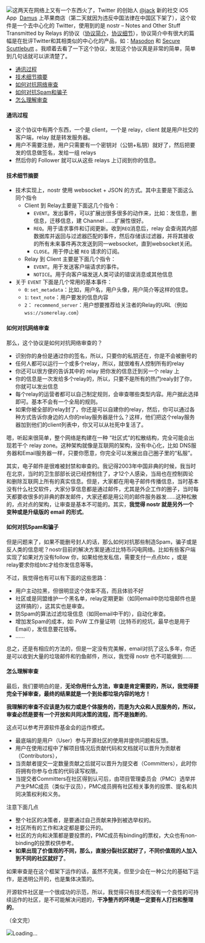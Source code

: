 ![](https://coolshell.cn/wp-content/uploads/2023/02/nostr-aplicacion-descentralizada-1140x570-1-300x150.png)这两天在网络上又有一个东西火了，Twitter 的创始人 [@jack](https://twitter.com/jack) 新的社交 iOS App  [Damus](https://apps.apple.com/ca/app/damus/id1628663131) 上苹果商店（第二天就因为违反中国法律在中国区下架了），这个软件是一个去中心化的 Twitter，使用到的是 nostr – Notes and Other Stuff Transmitted by Relays 的协议（[协议简介](https://github.com/nostr-protocol/nostr)，[协议细节](https://github.com/nostr-protocol/nips)），协议简介中有很大的篇幅是在批评Twitter和其相类似的中心化的产品，如：[Masodon](https://mastodon.social/) 和 [Secure Scuttlebutt](https://scuttlebutt.nz/) 。我顺着去看了一下这个协议，发现这个协议真是非常的简单，简单到几句话就可以讲清楚了。

-   [通讯过程](https://coolshell.cn/articles/22367.html#%E9%80%9A%E8%AE%AF%E8%BF%87%E7%A8%8B "通讯过程")
-   [技术细节摘要](https://coolshell.cn/articles/22367.html#%E6%8A%80%E6%9C%AF%E7%BB%86%E8%8A%82%E6%91%98%E8%A6%81 "技术细节摘要")
-   [如何对抗网络审查](https://coolshell.cn/articles/22367.html#%E5%A6%82%E4%BD%95%E5%AF%B9%E6%8A%97%E7%BD%91%E7%BB%9C%E5%AE%A1%E6%9F%A5 "如何对抗网络审查")
-   [如何对抗Spam和骗子](https://coolshell.cn/articles/22367.html#%E5%A6%82%E4%BD%95%E5%AF%B9%E6%8A%97Spam%E5%92%8C%E9%AA%97%E5%AD%90 "如何对抗Spam和骗子")
-   [怎么理解审查](https://coolshell.cn/articles/22367.html#%E6%80%8E%E4%B9%88%E7%90%86%E8%A7%A3%E5%AE%A1%E6%9F%A5 "怎么理解审查")

#### 通讯过程

-   这个协议中有两个东西，一个是 client，一个是 relay，client 就是用户社交的客户端，relay 就是转发服务器。
-   用户不需要注册，用户只需要有一个密钥对（公钥+私钥）就好了，然后把要发的信息做签名，发给一组 relays
-   然后你的 Follower 就可以从这些 relays 上订阅到你的信息。

#### 技术细节摘要

-   技术实现上，nostr 使用 websocket + JSON 的方式。其中主要是下面这么同个指令
    -   Client 到 Relay主要是下面这几个指令：
        -   `EVENT`。发出事件，可以扩展出很多很多的动作来，比如：发信息，删信息，迁移信息，建 Channel ……扩展性很好。
        -   `REQ`。用于请求事件和订阅更新。收到`REQ`消息后，relay 会查询其内部数据库并返回与过滤器匹配的事件，然后存储该过滤器，并将其接收的所有未来事件再次发送到同一websocket，直到websocket关闭。
        -   `CLOSE`。用于停止被 `REQ` 请求的订阅。
    -   Relay 到 Client 主要是下面几个指令：
        -   `EVENT`。用于发送客户端请求的事件。
        -   `NOTICE`。用于向客户端发送人类可读的错误消息或其他信息
-   关于 `EVENT` 下面是几个常用的基本事件：
    -   `0`: `set_metadata`：比如，用户名，用户头像，用户简介等这样的信息。
    -   `1`: `text_note`：用户要发的信息内容
    -   `2`： `recommend_server`：用户想要推荐给关注者的Relay的URL（例如`wss://somerelay.com`）

#### 如何对抗网络审查

那么，这个协议是如何对抗网络审查的？

-   识别你的身份是通过你的签名，所以，只要你的私钥还在，你是不会被删号的
-   任何人都可以运行一个或多个relay，所以，就很难有人控制所有的relay
-   你还可以很方便的告诉其中的 relay 把你发的信息迁到另一个 relay 上
-   你的信息是一次发给多个relay的，所以，只要不是所有的热门realy封了你，你就可以发出信息
-   每个relay的运营者都可以自己制定规则，会审查哪些类型内容。用户据此选择即可。基本不会有一个全局的规则。
-   如果你被全部的relay封了，你还是可以自建你的relay，然后，你可以通过各种方式告诉你身边的人你的relay服务器是什么？这样，他们把这个relay服务器加到他们的client列表中，你又可以从社死中复活了。

嗯，听起来很简单，整个网络是构建在一种 “社区式”的松散结构，完全可能会出现若干个 relay zone。这种架构就像是互联网的架构，没有中心化，比如 DNS服务器和Email服务器一样，只要你愿意，你完全可以发展出自己圈子里的“私服”。

其实，电子邮件是很难被封禁和审查的。我记得2003年中国非典的时候，我当时在北京，当时的卫生部部长说已经控制住了，才12个人感染，当局也在控制舆论和删除互联网上所有的真实信息。但是，大家都在用电子邮件传播信息，当时基本没有什么社交软件，大家分享信息都是通过邮件，尤其是外企工作的圈子，当时每天都要收很多的非典的群发邮件，大家还都是用公司的邮件服务器发……这种松散的，点对点的架构，让审查是基本不可能的。其实，**我觉得 nostr 就是另外一个变种或是升级版的 email 的形式**。

#### 如何对抗Spam和骗子

但是问题来了，如果不能删号封人的话，那么如何对抗那些制造Spam，骗子或是反人类的信息呢？nostr目前的解决方案是通过比特币闪电网络。比如有些客户端实现了如果对方没有follow 你，如果给他发私信，需要支付一点点btc ，或是relay要求你给btc才给你发信息等等。

不过，我觉得也有可以有下面的这些思路：

-   用户主动拉黑，但很明显这个效率不高，而且体验不好
-   社区或是同盟维护一个黑名单，relay定期更新（如同email中防垃圾邮件也是这样搞的），这其实也是审查。
-   防Spam的算法过滤垃圾信息（如同email中干的），自动化审查。
-   增加发Spam的成本，如: PoW 工作量证明（比特币的挖坑，最早也是用于Email），发信息要花钱等。
-   ……

总之，还是有相应的方法的，但是一定没有完美解，email对抗了这么多年，你还是可以收到大量的垃圾邮件和钓鱼邮件，所以，我觉得 nostr 也不可能做到……

#### 怎么理解审查

最后，我们要明白的是，**无论你用什么方法，审查是肯定需要的，所以，我觉得要完全干掉审查，最终的结果就是一个到处都垃圾内容的地方！**

**我理解的审查不应该是为权力或是个体服务的，而是为大众和人民服务的，所以，审查必然是要有一个开放和共同决策的流程，而不是独断的**。

这点可以参考开源软件基金会的运作模式。

-   最底端的是用户（User）参与开源社区的使用并提供问题和反馈。
-   用户在使用过程中了解项目情况后贡献代码和文档就可以晋升为贡献者（Contributors），
-   当贡献者提交一定数量贡献之后就可以晋升为提交者（Committers），此时你将拥有你参与仓库的代码读写权限。
-   当提交者Committers在社区得到认可后，由项目管理委员会（PMC）选举并产生PMC成员（类似于议员），PMC成员拥有社区相关事务的投票、提名和共同决策权利和义务。

注意下面几点

-   整个社区的决策者，是要通过自己贡献来挣到被选举权的。
-   社区所有的工作和决定都是要公开的。
-   社区的方向和决策都是要投票的，PMC成员有binding的票权，大众也有non-binding的投票权供参考。
-   **如果出现了价值观的不同，那么，直接分裂社区就好了，不同价值观的人加入到不同的社区就好了**。

如果审查是在这个框架下运作的话，虽然不完美，但至少会在一种公允的基础下运作，是透明公开的，也是集体决策的。

开源软件社区是一个很成功的示范，所以，我觉得只有技术而没有一个良性的可持续运作的社区，是不可能解决问题的，**干净整齐的环境是一定要有人打扫和整理的**。

（全文完）

![](https://coolshell.cn/wp-content/plugins/wp-postratings/images/loading.gif)Loading...